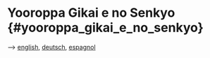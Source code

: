 # Yooroppa Gikai e no Senkyo {#yooroppa_gikai_e_no_senkyo}

\--\> [ english](ElectAct0405En "wikilink"), [
deutsch](ElectAct0405De "wikilink"), [
espagnol](ElectAct0405Es "wikilink")
